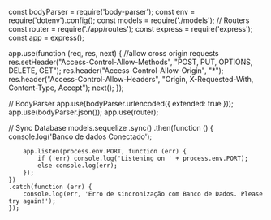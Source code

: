 const bodyParser = require('body-parser');
const env = require('dotenv').config();
const models = require('./models');
// Routers
const router = require('./app/routes');
const express = require('express');
const app = express();

app.use(function (req, res, next) { //allow cross origin requests
    res.setHeader("Access-Control-Allow-Methods", "POST, PUT, OPTIONS, DELETE, GET");
    res.header("Access-Control-Allow-Origin", "*");
    res.header("Access-Control-Allow-Headers", "Origin, X-Requested-With, Content-Type, Accept");
    next();
});

// BodyParser
app.use(bodyParser.urlencoded({ extended: true }));
app.use(bodyParser.json());
app.use(router);

// Sync Database
models.sequelize
    .sync()
    .then(function () {
        console.log('Banco de dados Conectado');

        app.listen(process.env.PORT, function (err) {
            if (!err) console.log('Listening on ' + process.env.PORT);
            else console.log(err);
        });
    })
    .catch(function (err) {
        console.log(err, 'Erro de sincronização com Banco de Dados. Please try again!');
    });
